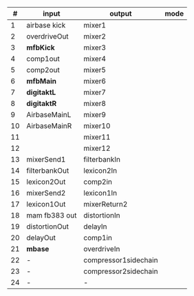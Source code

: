| #  | input         | output               | mode |
| -  | -----         | ------               | ---- |
| 1  | airbase kick  | mixer1               |      |
| 2  | overdriveOut  | mixer2               |      |
| 3  | **mfbKick**   | mixer3               |      |
| 4  | comp1out      | mixer4               |      |
| 5  | comp2out      | mixer5               |      |
| 6  | **mfbMain**   | mixer6               |      |
| 7  | **digitaktL** | mixer7               |      |
| 8  | **digitaktR** | mixer8               |      |
| 9  | AirbaseMainL  | mixer9               |      |
| 10 | AirbaseMainR  | mixer10              |      |
| 11 |               | mixer11              |      |
| 12 |               | mixer12              |      |
| 13 | mixerSend1    | filterbankIn         |      |
| 14 | filterbankOut | lexicon2In           |      |
| 15 | lexicon2Out   | comp2in              |      |
| 16 | mixerSend2    | lexicon1In           |      |
| 17 | lexicon1Out   | mixerReturn2         |      |
| 18 | mam fb383 out | distortionIn         |      |
| 19 | distortionOut | delayIn              |      |
| 20 | delayOut      | comp1in              |      |
| 21 | **mbase**     | overdriveIn          |      |
| 22 | -             | compressor1sidechain |      |
| 23 | -             | compressor2sidechain |      |
| 24 | -             | -                    |      |
